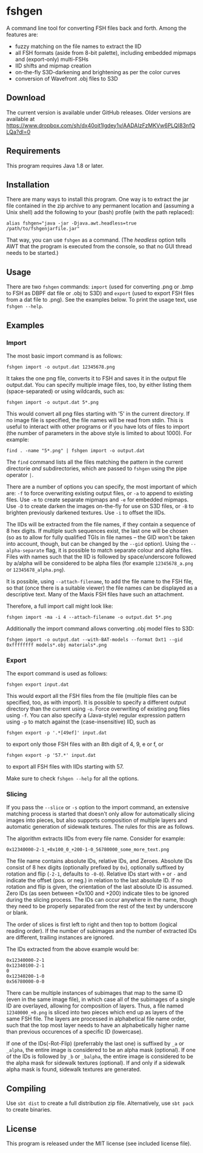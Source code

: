 # fshgen

A command line tool for converting FSH files back and forth. Among the features
are:

- fuzzy matching on the file names to extract the IID
- all FSH formats (aside from 8-bit palette), including embedded mipmaps and
  (export-only) multi-FSHs
- IID shifts and mipmap creation
- on-the-fly S3D-darkening and brightening as per the color curves
- conversion of Wavefront .obj files to S3D


## Download

The current version is available under GitHub releases.
Older versions are available at https://www.dropbox.com/sh/dx40oit1lgdey1v/AADAIzFzMKVw6PLQI83nfQLQa?dl=0


## Requirements

This program requires Java 1.8 or later.


## Installation

There are many ways to install this program. One way is to extract the jar file
contained in the zip archive to any permanent location and (assuming a Unix
shell) add the following to your (bash) profile (with the path replaced):

    alias fshgen="java -jar -Djava.awt.headless=true /path/to/fshgenjarfile.jar"

That way, you can use `fshgen` as a command. (The _headless_ option tells AWT
that the program is executed from the console, so that no GUI thread needs to be
started.)


## Usage

There are two `fshgen` commands: `import` (used for converting .png or .bmp to
FSH as DBPF dat file or .obj to S3D) and `export` (used to export FSH files
from a dat file to .png). See the examples below. To print the usage text, use
`fshgen --help`.


## Examples

### Import

The most basic import command is as follows:

    fshgen import -o output.dat 12345678.png

It takes the one png file, converts it to FSH and saves it in the output file
output.dat. You can specify multiple image files, too, by either listing them
(space-separated) or using wildcards, such as:

    fshgen import -o output.dat 5*.png

This would convert all png files starting with '5' in the current directory. If
no image file is specified, the file names will be read from stdin. This is
useful to interact with other programs or if you have lots of files to import
(the number of parameters in the above style is limited to about 1000). For
example:

    find . -name "5*.png" | fshgen import -o output.dat

The `find` command lists all the files matching the pattern in the current
directorie _and_ subdirectories, which are passed to `fshgen` using the pipe
operator `|`.

There are a number of options you can specify, the most important of which are:
`-f` to force overwriting existing output files, or `-a` to append to existing
files. Use `-m` to create separate mipmaps and `-e` for embedded mipmaps. Use
`-D` to create darken the images on-the-fly for use on S3D files, or `-B` to
brighten previously darkened textures. Use `-i` to offset the IIDs.

The IIDs will be extracted from the file names, if they contain a sequence of 8
hex digits. If multiple such sequences exist, the last one will be chosen (so as
to allow for fully qualified TGIs in file names – the GID won't be taken into
account, though, but can be changed by the `--gid` option). Using the
`--alpha-separate` flag, it is possible to match separate colour and alpha
files. Files with names such that the IID is followed by space/underscore
followed by a/alpha will be considered to be alpha files (for example
`12345678_a.png` or `12345678_alpha.png`).

It is possible, using `--attach-filename`, to add the file name to the FSH file,
so that (once there is a suitable viewer) the file names can be displayed as a
descriptive text. Many of the Maxis FSH files have such an attachment.

Therefore, a full import call might look like:

    fshgen import -ma -i 4 --attach-filename -o output.dat 5*.png

Additionally the import command allows converting .obj model files to S3D:

    fshgen import -o output.dat --with-BAT-models --format Dxt1 --gid 0xffffffff models*.obj materials*.png


### Export

The export command is used as follows:

    fshgen export input.dat

This would export all the FSH files from the file (multiple files can be
specified, too, as with import). It is possible to specify a different output
directory than the current using `-o`. Force overwriting of existing png files
using `-f`. You can also specify a (Java-style) regular expression pattern using
`-p` to match against the (case-insensitive) IID, such as

    fshgen export -p '.*[49ef]' input.dat

to export only those FSH files with an 8th digit of 4, 9, e or f, or

    fshgen export -p '57.*' input.dat

to export all FSH files with IIDs starting with 57.

Make sure to check `fshgen --help` for all the options.


### Slicing

If you pass the `--slice` or `-s` option to the import command, an extensive
matching process is started that doesn't only allow for automatically slicing
images into pieces, but also supports composition of multiple layers and
automatic generation of sidewalk textures. The rules for this are as follows.

The algorithm extracts IIDs from every file name. Consider for example:

    0x12340000-2-1_+0x100_0_+200-1-0_56780000_some_more_text.png

The file name contains absolute IDs, relative IDs, and Zeroes. Absolute IDs
consist of 8 hex digits (optionally prefixed by `0x`), optionally suffixed by
rotation and flip (`-2-1`, defaults to `-0-0`). Relative IDs start with `+`
or `-` and indicate the offset (pos. or neg.) in relation to the last absolute ID.
If no rotation and flip is given, the orientation of the last absolute ID is assumed.
Zero IDs (as seen between +0x100 and +200) indicate tiles to be ignored during
the slicing process. The IDs can occur anywhere in the name, though they need
to be properly separated from the rest of the text by underscore or blank.

The order of slices is first left to right and then top to bottom (logical
reading order). If the number of subimages and the number of extracted IDs are
different, trailing instances are ignored.

The IDs extracted from the above example would be:

    0x12340000-2-1
    0x12340100-2-1
    0
    0x12340200-1-0
    0x56780000-0-0

There can be multiple instances of subimages that map to the same ID (even in
the same image file), in which case all of the subimages of a single ID are
overlayed, allowing for composition of layers. Thus, a file named
`12340000_+0.png` is sliced into two pieces which end up as layers of the
same FSH file. The layers are processed in alphabetical file name order, such
that the top most layer needs to have an alphabetically higher name than
previous occurences of a specific ID (lowercase).

If one of the IDs(-Rot-Flip) (preferrably the last one) is suffixed by
`_a` or `_alpha`, the entire image is considered to be an alpha mask
(optional). If one of the IDs is followed by `_b` or `_balpha`, the entire
image is considered to be the alpha mask for sidewalk textures (optional).
If and only if a sidewalk alpha mask is found, sidewalk textures are generated.


## Compiling

Use `sbt dist` to create a full distribution zip file. Alternatively, use
`sbt pack` to create binaries.


## License

This program is released under the MIT license (see included license file).
